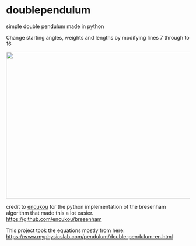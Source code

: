 # doublependulum
simple double pendulum made in python

Change starting angles, weights and lengths by modifying lines 7 through to 16

<img src="https://media.giphy.com/media/XZxfKHoXzsATUCIuFI/giphy.gif" width="720" height="402"/>

credit to [encukou](https://github.com/encukou) for the python implementation of the bresenham algorithm that made this a lot easier.
https://github.com/encukou/bresenham

This project took the equations mostly from here:
https://www.myphysicslab.com/pendulum/double-pendulum-en.html
